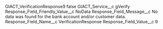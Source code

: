 <?xml version="1.0" encoding="UTF-8"?>
<CustomMetadata xmlns="http://soap.sforce.com/2006/04/metadata" xmlns:xsi="http://www.w3.org/2001/XMLSchema-instance" xmlns:xsd="http://www.w3.org/2001/XMLSchema">
    <label>GIACT_VerificationResponse9</label>
    <protected>false</protected>
    <values>
        <field>GIACT_Service__c</field>
        <value xsi:type="xsd:string">gVerify</value>
    </values>
    <values>
        <field>Response_Field_Friendly_Value__c</field>
        <value xsi:type="xsd:string">NoData</value>
    </values>
    <values>
        <field>Response_Field_Message__c</field>
        <value xsi:type="xsd:string">No data was found for the bank account and/or customer data.</value>
    </values>
    <values>
        <field>Response_Field_Name__c</field>
        <value xsi:type="xsd:string">VerificationResponse</value>
    </values>
    <values>
        <field>Response_Field_Value__c</field>
        <value xsi:type="xsd:string">9</value>
    </values>
</CustomMetadata>

